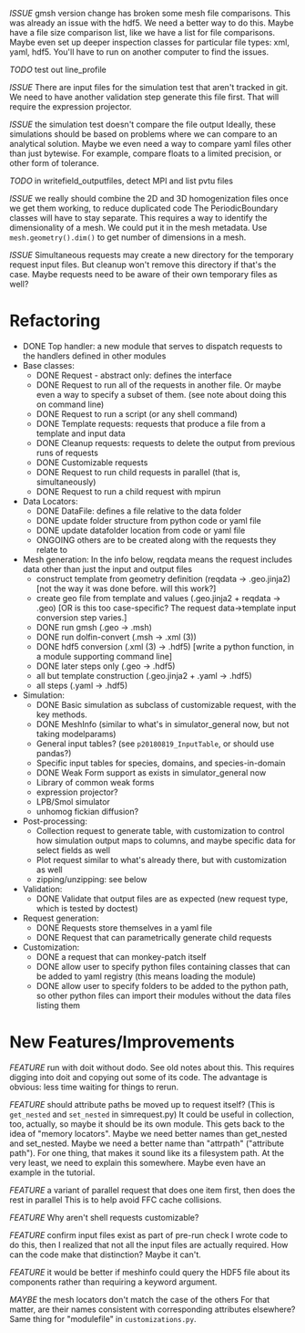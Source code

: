
_ISSUE_ gmsh version change has broken some mesh file comparisons.
This was already an issue with the hdf5.
We need a better way to do this.
Maybe have a file size comparison list, like we have a list for file comparisons.
Maybe even set up deeper inspection classes for particular file types:
xml, yaml, hdf5.
You'll have to run on another computer to find the issues.

_TODO_ test out line_profile

_ISSUE_ There are input files for the simulation test that aren't tracked in git.
We need to have another validation step generate this file first.
That will require the expression projector.

_ISSUE_ the simulation test doesn't compare the file output
Ideally, these simulations should be based on problems where we can compare to an analytical solution.
Maybe we even need a way to compare yaml files other than just bytewise.
For example, compare floats to a limited precision, or other form of tolerance.

_TODO_ in writefield_outputfiles, detect MPI and list pvtu files

_ISSUE_ we really should combine the 2D and 3D homogenization files once we get them working, to reduce duplicated code
The PeriodicBoundary classes will have to stay separate.
This requires a way to identify the dimensionality of a mesh.
We could put it in the mesh metadata.
Use `mesh.geometry().dim()` to get number of dimensions in a mesh.

_ISSUE_ Simultaneous requests may create a new directory for the temporary request input files.
But cleanup won't remove this directory if that's the case.
Maybe requests need to be aware of their own temporary files as well?

# Refactoring

- DONE Top handler: a new module that serves to dispatch requests to the handlers defined in other modules
- Base classes:
  - DONE Request - abstract only: defines the interface
  - DONE Request to run all of the requests in another file. Or maybe even a way to specify a subset of them. (see note about doing this on command line)
  - DONE Request to run a script (or any shell command)
  - DONE Template requests: requests that produce a file from a template and input data
  - DONE Cleanup requests: requests to delete the output from previous runs of requests
  - DONE Customizable requests
  - DONE Request to run child requests in parallel (that is, simultaneously)
  - DONE Request to run a child request with mpirun
- Data Locators:
  - DONE DataFile: defines a file relative to the data folder
  - DONE update folder structure from python code or yaml file
  - DONE update datafolder location from code or yaml file
  - ONGOING others are to be created along with the requests they relate to
- Mesh generation:
  In the info below, reqdata means the request includes data other than just the input and output files
  - construct template from geometry definition (reqdata -> .geo.jinja2) [not the way it was done before. will this work?]
  - create geo file from template and values (.geo.jinja2 + reqdata -> .geo) [OR is this too case-specific? The request data->template input conversion step varies.]
  - DONE run gmsh (.geo -> .msh)
  - DONE run dolfin-convert (.msh -> .xml (3))
  - DONE hdf5 conversion (.xml (3) -> .hdf5) [write a python function, in a module supporting command line]
  - DONE later steps only (.geo -> .hdf5)
  - all but template construction (.geo.jinja2 + .yaml -> .hdf5)
  - all steps (.yaml -> .hdf5)
- Simulation:
  - DONE Basic simulation as subclass of customizable request, with the key methods.
  - DONE MeshInfo (similar to what's in simulator_general now, but not taking modelparams)
  - General input tables? (see `p20180819_InputTable`, or should use pandas?)
  - Specific input tables for species, domains, and species-in-domain
  - DONE Weak Form support as exists in simulator_general now
  - Library of common weak forms
  - expression projector?
  - LPB/Smol simulator
  - unhomog fickian diffusion?
- Post-processing:
  - Collection request to generate table, with customization to control how simulation output maps to columns, and maybe specific data for select fields as well
  - Plot request similar to what's already there, but with customization as well
  - zipping/unzipping: see below
- Validation:
  - DONE Validate that output files are as expected (new request type, which is tested by doctest)
- Request generation:
  - DONE Requests store themselves in a yaml file
  - DONE Request that can parametrically generate child requests
- Customization:
  - DONE a request that can monkey-patch itself
  - DONE allow user to specify python files containing classes that can be added to yaml registry (this means loading the module)
  - DONE allow user to specify folders to be added to the python path, so other python files can import their modules without the data files listing them

# New Features/Improvements

_FEATURE_ run with doit without dodo.
See old notes about this.
This requires digging into doit and copying out some of its code.
The advantage is obvious: less time waiting for things to rerun.

_FEATURE_ should attribute paths be moved up to request itself?
(This is `get_nested` and `set_nested` in simrequest.py)
It could be useful in collection, too, actually, so maybe it should be its own module.
This gets back to the idea of "memory locators".
Maybe we need better names than get_nested and set_nested.
Maybe we need a better name than "attrpath" ("attribute path").
For one thing, that makes it sound like its a filesystem path.
At the very least, we need to explain this somewhere.
Maybe even have an example in the tutorial.

_FEATURE_ a variant of parallel request that does one item first, then does the rest in parallel
This is to help avoid FFC cache collisions.

_FEATURE_ Why aren't shell requests customizable?

_FEATURE_ confirm input files exist as part of pre-run check
I wrote code to do this, then I realized that not all the input files are actually required.
How can the code make that distinction?
Maybe it can't.

_FEATURE_ it would be better if meshinfo could query the HDF5 file about its components
rather than requiring a keyword argument.

_MAYBE_ the mesh locators don't match the case of the others
For that matter, are their names consistent with corresponding attributes elsewhere?
Same thing for "modulefile" in `customizations.py`.

